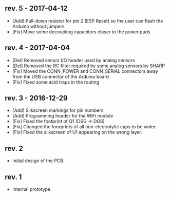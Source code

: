 ## rev. 5 - 2017-04-12
- [Add] Pull-down resistor for pin 2 (ESP Reset) so the user can flash the Arduino without jumpers
- [Fix] Move some decoupling capacitors closer to the power pads

## rev. 4 - 2017-04-04
- [Del] Removed sensor I/O header used by analog sensors
- [Del] Removed the RC filter required by some analog sensors by SHARP
- [Fix] Moved the CONN_POWER and CONN_SERIAL connectors away from the USB connector of the Arduino board
- [Fix] Fixed some acid traps in the routing

## rev. 3 - 2016-12-29
- [Add] Silkscreen markings for pin numbers
- [Add] Programming header for the WiFi module
- [Fix] Fixed the footprint of Q1 (DSG -> DGS)
- [Fix] Changed the foorprints of all non-electrolytic caps to be wider.
- [Fix] Fixed the silkscreen of U1 appearing on the wrong layer.

## rev. 2
- Initial design of the PCB.

## rev. 1
- Internal prototype.
